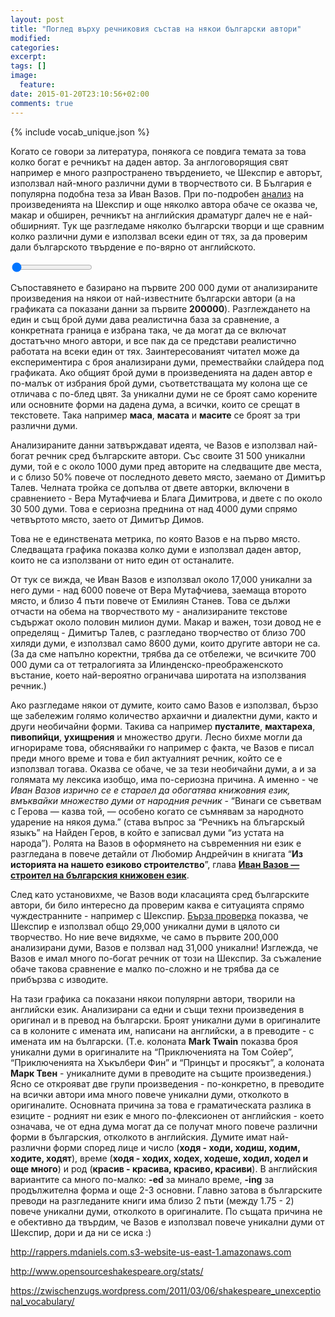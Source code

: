 ```yaml
---
layout: post
title: "Поглед върху речниковия състав на някои български автори"
modified:
categories: 
excerpt:
tags: []
image:
  feature:
date: 2015-01-20T23:10:56+02:00
comments: true
---
```


<script type="text/javascript" src="/assets/js/vendor/Chart.min.js"></script>
{% include vocab_unique.json %}

Когато се говори за литература, понякога се повдига темата за това колко богат е речникът на даден автор. За англоговорящия свят например е много разпространено твърдението, че Шекспир е авторът, използвал най-много различни думи в творчеството си. В България е популярна подобна теза за Иван Вазов. При по-подробен [анализ](http://zwischenzugs.wordpress.com/2011/03/06/shakespeare_unexceptional_vocabulary/) на произведенията на Шекспир и още няколко автора обаче се оказва че, макар и обширен, речникът на английския драматург далеч не е най-обширният. Тук ще разгледаме няколко български творци и ще сравним колко различни думи е използвал всеки  един от тях, за да проверим дали българското твърдение е по-вярно от английското.

<canvas id="totalUnique" width="550" height="400"></canvas>
<form>
  <input id="corpusSizeSlider" type="range" min="200000" max="600000" step="10000" value="200000"></input>
</form>
<script type="text/javascript">
  var totalUniqueCtx = document.getElementById('totalUnique').getContext('2d');
  var options = {
    scaleLabel: " <%= value %>",
    scaleShowVerticalLines: false,
    barValueSpacing: 10,
    scaleFontStyle: 'bold',
    scaleFontSize: 14,
    scaleFontColor: '#444',
    responsive: true,
    scaleOverride: true,
    scaleSteps: 5,
    scaleStepWidth: 10000,
    scaleStartValue: 0
  };

  var authorNames = ['Иван Вазов', 'Вера Мутафчиева', 'Блага Димитрова', 'Емилиян Станев', 'Димитър Димов', 'Елин Пелин', 'Йордан Радичков', 'Йордан Йовков', 'Димитър Талев'];
  authorNames.reverse();
  var corpusSize = unique['total'];

  var totalUniqueChart = new Chart(totalUniqueCtx).Bar({
    labels: authorNames,
    datasets: [{
      fillColor: "rgba(151,187,205,0.8)",
      data: unique[200000]
    }]
  }, options);

  var corpusSizeSlider = document.getElementById('corpusSizeSlider');
  corpusSizeSlider.onchange = corpusSizeSlider.oninput = function (event) {
    var selectedCorpusSize = this.value;
    var selectedData = unique[selectedCorpusSize];
    totalUniqueChart.datasets[0].bars.forEach(function (bar, barIndex) {
      bar.value = selectedData[barIndex];
      if (selectedCorpusSize > corpusSize[barIndex]) {
        bar.fillColor = "rgba(151,187,205,0.3)";
      } else {
        bar.fillColor = "rgba(151,187,205,0.8)";
      }
    });
    totalUniqueChart.update();
    var corpusSizeSpan = document.getElementById('corpusSize');
    corpusSizeSpan.innerHTML = this.value;
  };
</script>

Съпоставянето е базирано на първите 200 000 думи от анализираните произведения на някои
от най-известните български автори (а на графиката са показани данни за първите
<span id="corpusSize" style="font-weight: bold;">200000</span>).
Разглеждането на един и същ брой думи дава реалистична база за сравнение, а конкретната граница
е избрана така, че да могат да се включат достатъчно много автори, и все пак да се представи реалистично
работата на всеки един от тях. Заинтересованият читател може да експериментира с броя анализирани думи,
премествайки слайдера под графиката. Ако общият брой думи в произведенията на даден автор е по-малък от избрания брой думи,
съответстващата му колона ще се отличава с по-блед цвят.
За уникални думи не се броят само корените или основните форми на дадена дума, а всички, които се срещат в текстовете. Така например **маса**, **масата** и **масите** се броят за три различни думи.

Анализираните данни затвърждават идеята, че Вазов е използвал най-богат речник сред българските автори. Със своите 31 500 уникални думи, той е с около 1000 думи пред авторите на следващите две места, и с близо 50% повече от последното девето място, заемано от Димитър Талев. Челната тройка се допълва от двете авторки, включени в сравнението - Вера Мутафчиева и Блага Димитрова, и двете с по около 30 500 думи. Това е сериозна преднина от над 4000 думи спрямо четвъртото място, заето от Димитър Димов.

Това не е единствената метрика, по която Вазов е на първо място. Следващата графика показва колко думи е използвал даден автор, които не са използвани от нито един от останалите.

<canvas id="uniquePerAuthor" width="550" height="400"></canvas>
<script type="text/javascript">
  var uniquePerAuthorCtx = document.getElementById('uniquePerAuthor').getContext('2d');
  var options = {
    scaleLabel: " <%= value %>",
    scaleShowVerticalLines: false,
    barValueSpacing: 10,
    scaleFontStyle: 'bold',
    scaleFontSize: 14,
    scaleFontColor: '#444'
  };

  var uniquePerAuthor = [17568, 11195, 7190, 8030, 5331, 7356, 4894, 7057, 8679];
  uniquePerAuthor.reverse();
  var uniquePerAuthorChart = new Chart(uniquePerAuthorCtx).Bar({
    labels: authorNames,
    datasets: [{
      fillColor: "rgba(92, 180, 223, 0.8)",
      data: uniquePerAuthor
    }]
  }, options);

</script>

От тук се вижда, че Иван Вазов е използвал около 17,000 уникални за него думи - над 6000 повече от Вера Мутафчиева, заемаща второто място, и близо 4 пъти повече от Емилиян Станев. Това се дължи отчасти на обема на творчеството му - анализираните текстове съдържат около половин милион думи. Макар и важен, този довод не е определящ - Димитър Талев, с разгледано творчество от близо 700 хиляди думи, е използвал само 8600 думи, които другите автори не са. (За да сме напълно коректни, трябва да се отбележи, че всичките 700 000 думи са от тетралогията за Илинденско-преображенското въстание, което най-вероятно ограничава широтата на използвания речник.)

Ако разгледаме някои от думите, които само Вазов е използвал, бързо ще забележим голямо количество архаични и диалектни думи, както и други необичайни форми. Такива са например **пусталите**, **махтареха**, **пивопийци**, **ухищрения** и множество други. Лесно бихме могли да игнорираме това, обяснявайки го например с факта, че Вазов е писал преди много време и това е бил актуалният речник, който се е използвал тогава. Оказва се обаче, че за тези необичайни думи, а и за голямата му лексика изобщо, има по-сериозна причина. А именно - че <span style="font-style: italic;">Иван Вазов изрично се е стараел да обогатява книжовния език, вмъквайки множество думи от народния речник </span>- “Винаги се съветвам с Герова — казва той, — особено когато се съмнявам за народното ударение на някоя дума.” (става въпрос за “Речникъ на блъгарскый языкъ” на Найден Геров, в който е записвал думи “из устата на народа”). Ролята на Вазов в оформянето на съвременния ни език е разгледана в повече детайли от Любомир Андрейчин в книгата “**Из историята на нашето езиково строителство**”, глава [**Иван Вазов — строител на българския книжовен език**](http://www.promacedonia.org/la/la5_8.html).

След като установихме, че Вазов води класацията сред българските автори, би било интересно да проверим каква е ситуацията спрямо чуждестранните - например с Шекспир. [Бърза проверка](http://www.opensourceshakespeare.org/stats/) показва, че Шекспир е използвал общо 29,000 уникални думи в цялото си творчество. Но ние вече видяхме, че само в първите 200,000 анализирани думи, Вазов е ползвал над 31,000 уникални! Изглежда, че Вазов е имал много по-богат речник от този на Шекспир. За съжаление обаче такова сравнение е малко по-сложно и не трябва да се прибързва с изводите.

<canvas id="englishAuthors" width="550" height="400"></canvas>
<script type="text/javascript">
  var englishAuthorsCtx = document.getElementById('englishAuthors').getContext('2d');
  var options = {
    scaleLabel: " <%= value %>",
    scaleShowVerticalLines: false,
    barValueSpacing: 10,
    scaleFontStyle: 'bold',
    scaleFontSize: 14,
    scaleFontColor: '#444'
  };

  var englishAuthorNames = ['Arthur Conan Doyle', 'Mark Twain', 'Charles Dickens', 'Jack London', 'Артър Конан Дойл', 'Марк Твен', 'Джек Лондон', 'Чарлз Дикенс'];
  var englishAuthorUnique = [11992, 13740, 14072, 14477, 23770, 25198, 25544, 27143];
  var englishAuthorsChart = new Chart(englishAuthorsCtx).Bar({
    labels: englishAuthorNames,
    datasets: [{
      fillColor: "rgba(92, 180, 223, 0.8)",
      data: englishAuthorUnique
    }]
  }, options);
</script>

На тази графика са показани някои популярни автори, творили на английски език. Анализирани са едни и същи техни произведения в оригинал и в превод на български. Броят уникални думи в оригиналите са в колоните с имената им, написани на английски, а в преводите - с имената им на български. (Т.е. колоната **Mark Twain** показва броя уникални думи в оригиналите на “Приключенията на Том Сойер”, “Приключенията на Хъкълбери Фин” и “Принцът и просякът”, а колоната **Марк Твен** - уникалните думи в преводите на същите произведения.) Ясно се открояват две групи произведения - по-конкретно, в преводите на всички автори има много повече уникални думи, отколкото в оригиналите. Основната причина за това е граматическата разлика в езиците - родният ни език е много по-флексионен от английския - което означава, че от една дума могат да се получат много повече различни форми в българския, отколкото в английския. Думите имат най-различни форми според лице и число (**ходя - ходи, ходиш, ходим, ходите, ходят**), време (**ходя - ходих, ходех, ходеше, ходил, ходел и още много**) и род (**красив - красива, красиво, красиви**). В английския вариантите са много по-малко: **-ed** за минало време, **-ing** за продължителна форма и още 2-3 основни. Главно затова в българските преводи на разгледаните книги има близо 2 пъти (между 1.75 - 2) повече уникални думи, отколкото в оригиналите. По същата причина не е обективно да твърдим, че Вазов е използвал повече уникални думи от Шекспир, дори и да ни се иска :)

http://rappers.mdaniels.com.s3-website-us-east-1.amazonaws.com

http://www.opensourceshakespeare.org/stats/

https://zwischenzugs.wordpress.com/2011/03/06/shakespeare_unexceptional_vocabulary/

